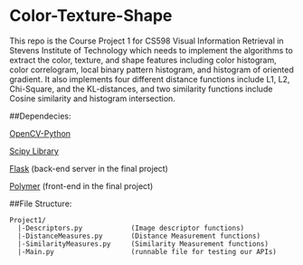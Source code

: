 Color-Texture-Shape
===================

This repo is the Course Project 1 for CS598 Visual Information Retrieval in Stevens Institute of Technology which needs to implement the algorithms to extract the color, texture, and shape features including color histogram, color  correlogram, local binary pattern histogram, and histogram of oriented gradient. It also implements four different distance functions include L1, L2, Chi-Square, and the KL-distances, and two similarity functions include Cosine similarity and histogram intersection.

##Dependecies:

[OpenCV-Python](http://docs.opencv.org/trunk/doc/py_tutorials/py_setup/py_table_of_contents_setup/py_table_of_contents_setup.html#py-table-of-content-setup)

[Scipy Library](http://www.scipy.org/scipylib/index.html)

[Flask](http://flask.pocoo.org/) (back-end server in the final project)

[Polymer](http://www.polymer-project.org/) (front-end in the final project)

##File Structure:
```
Project1/
  |-Descriptors.py            (Image descriptor functions)
  |-DistanceMeasures.py       (Distance Measurement functions)
  |-SimilarityMeasures.py     (Similarity Measurement functions)
  |-Main.py                   (runnable file for testing our APIs)
```
